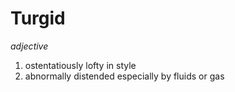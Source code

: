 # Turgid

*adjective*

1. ostentatiously lofty in style
2. abnormally distended especially by fluids or gas
